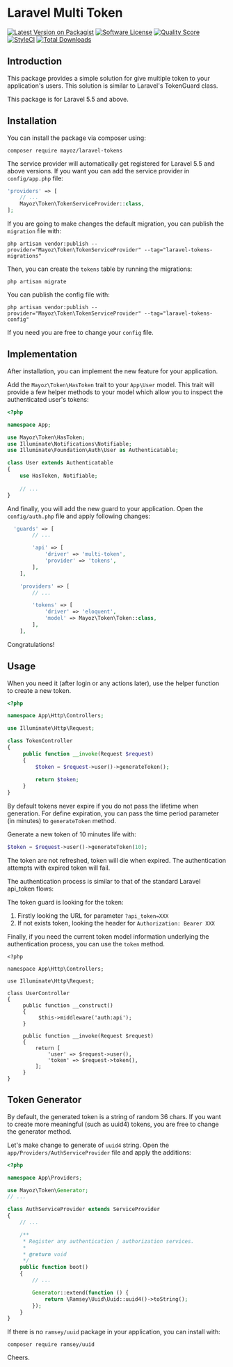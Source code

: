 # Laravel Multi Token

[![Latest Version on Packagist](https://img.shields.io/packagist/v/mayoz/laravel-tokens.svg?style=flat-square)](https://packagist.org/packages/mayoz/laravel-tokens)
[![Software License](https://img.shields.io/badge/license-MIT-brightgreen.svg?style=flat-square)](LICENSE.md)
[![Quality Score](https://img.shields.io/scrutinizer/g/mayoz/laravel-tokens.svg?style=flat-square)](https://scrutinizer-ci.com/g/mayoz/laravel-tokens)
[![StyleCI](https://styleci.io/repos/122767611/shield?branch=master)](https://styleci.io/repos/122767611)
[![Total Downloads](https://img.shields.io/packagist/dt/mayoz/laravel-tokens.svg?style=flat-square)](https://packagist.org/packages/mayoz/laravel-tokens)

## Introduction

This package provides a simple solution for give multiple token to your application's users. This solution is similar to Laravel's TokenGuard class.

This package is for Laravel 5.5 and above.


## Installation

You can install the package via composer using:

```
composer require mayoz/laravel-tokens
```

The service provider will automatically get registered for Laravel 5.5 and above versions. If you want you can add the service provider in `config/app.php` file:

```php
'providers' => [
    // ...
    Mayoz\Token\TokenServiceProvider::class,
];
```

If you are going to make changes the default migration, you can publish the `migration` file with:

```
php artisan vendor:publish --provider="Mayoz\Token\TokenServiceProvider" --tag="laravel-tokens-migrations"
```

Then, you can create the `tokens` table by running the migrations:

```
php artisan migrate
```

You can publish the config file with:

```
php artisan vendor:publish --provider="Mayoz\Token\TokenServiceProvider" --tag="laravel-tokens-config"
```

If you need you are free to change your `config` file.


## Implementation

After installation, you can implement the new feature for your application.

Add the `Mayoz\Token\HasToken` trait to your `App\User` model. This trait will provide a few helper methods to your model which allow you to inspect the authenticated user's tokens:

```php
<?php

namespace App;

use Mayoz\Token\HasToken;
use Illuminate\Notifications\Notifiable;
use Illuminate\Foundation\Auth\User as Authenticatable;

class User extends Authenticatable
{
    use HasToken, Notifiable;
    
    // ...
}
```

And finally, you will add the new guard to your application. Open the `config/auth.php` file and apply following changes:

```php
  'guards' => [
        // ...

        'api' => [
            'driver' => 'multi-token',
            'provider' => 'tokens',
        ],
    ],

    'providers' => [
        // ...

        'tokens' => [
            'driver' => 'eloquent',
            'model' => Mayoz\Token\Token::class,
        ],
    ],
```

Congratulations!


## Usage

When you need it (after login or any actions later), use the helper function to create a new token.

```php
<?php

namespace App\Http\Controllers;

use Illuminate\Http\Request;

class TokenController
{
     public function __invoke(Request $request)
     {
         $token = $request->user()->generateToken();
         
         return $token;
     }
}
```

By default tokens never expire if you do not pass the lifetime when generation. For define expiration, you can pass the time period parameter (in minutes) to `generateToken` method.

Generate a new token of 10 minutes life with:

```php
$token = $request->user()->generateToken(10);
```

The token are not refreshed, token will die when expired. The authentication attempts with expired token will fail.

The authentication process is similar to that of the standard Laravel api_token flows:

The token guard is looking for the token:

1. Firstly looking the URL for parameter `?api_token=XXX`
2. If not exists token, looking the header for `Authorization: Bearer XXX`

Finally, if you need the current token model information underlying the authentication process, you can use the `token` method.


```
<?php

namespace App\Http\Controllers;

use Illuminate\Http\Request;

class UserController
{
     public function __construct()
     {
          $this->middleware('auth:api');
     }
     
     public function __invoke(Request $request)
     {
         return [
             'user' => $request->user(),
             'token' => $request->token(),
         ];
     }
}

```

## Token Generator

By default, the generated token is a string of random 36 chars. If you want to create more meaningful (such as uuid4) tokens, you are free to change the generator method.

Let's make change to generate of `uuid4` string. Open the `app/Providers/AuthServiceProvider` file and apply the additions:

```php
<?php

namespace App\Providers;

use Mayoz\Token\Generator;
// ...

class AuthServiceProvider extends ServiceProvider
{
    // ...

    /**
     * Register any authentication / authorization services.
     *
     * @return void
     */
    public function boot()
    {
        // ...

        Generator::extend(function () {
            return \Ramsey\Uuid\Uuid::uuid4()->toString();
        });
    }
}
```

If there is no `ramsey/uuid` package in your application, you can install with:

```
composer require ramsey/uuid
```

Cheers.
